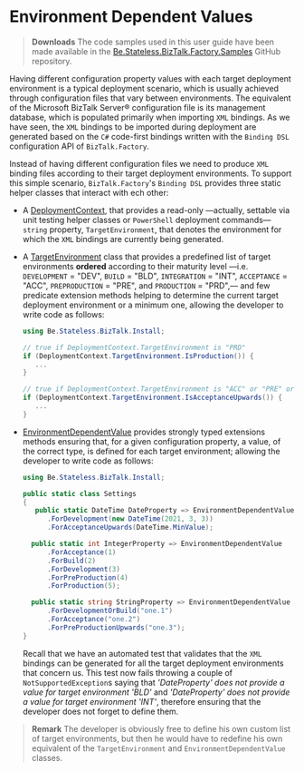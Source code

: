 ﻿# Environment Dependent Values

> **Downloads** The code samples used in this user guide have been made available in the [Be.Stateless.BizTalk.Factory.Samples][github.samples] GitHub repository.

Having different configuration property values with each target deployment environment is a typical deployment scenario, which is usually achieved through configuration files that vary between environments. The equivalent of the Microsoft BizTalk Server® configuration file is its management database, which is populated primarily when importing `XML` bindings. As we have seen, the `XML` bindings to be imported during deployment are generated based on the `C#` code-first bindings written with the `Binding DSL` configuration API of `BizTalk.Factory`.

Instead of having different configuration files we need to produce `XML` binding files according to their target deployment environments. To support this simple scenario, `BizTalk.Factory`'s `Binding DSL` provides three static helper classes that interact with ech other:

- A [DeploymentContext][deployment-context], that provides a read-only &mdash;actually, settable via unit testing helper classes or `PowerShell` deployment commands&mdash; `string` property, `TargetEnvironment`, that denotes the environment for which the `XML` bindings are currently being generated.

- A [TargetEnvironment][target-environment] class that provides a predefined list of target environments **ordered** according to their maturity level &mdash;i.e. `DEVELOPMENT` = "DEV", `BUILD` = "BLD", `INTEGRATION` = "INT", `ACCEPTANCE` = "ACC", `PREPRODUCTION` = "PRE", and `PRODUCTION` = "PRD",&mdash; and few predicate extension methods helping to determine the current target deployment environment or a minimum one, allowing the developer to write code as follows:

  ```csharp
  using Be.Stateless.BizTalk.Install;

  // true if DeploymentContext.TargetEnvironment is "PRD"
  if (DeploymentContext.TargetEnvironment.IsProduction()) {
     ...
  }

  // true if DeploymentContext.TargetEnvironment is "ACC" or "PRE" or "PRD"
  if (DeploymentContext.TargetEnvironment.IsAcceptanceUpwards()) {
     ...
  }
  ```

- [EnvironmentDependentValue][environment-dependent-value] provides strongly typed extensions methods ensuring that, for a given configuration property, a value, of the correct type, is defined for each target environment; allowing the developer to write code as follows:

  ```csharp
  using Be.Stateless.BizTalk.Install;

  public static class Settings
  {
     public static DateTime DateProperty => EnvironmentDependentValue
  		.ForDevelopment(new DateTime(2021, 3, 3))
  		.ForAcceptanceUpwards(DateTime.MinValue);

  	public static int IntegerProperty => EnvironmentDependentValue
  		.ForAcceptance(1)
  		.ForBuild(2)
  		.ForDevelopment(3)
  		.ForPreProduction(4)
  		.ForProduction(5);

  	public static string StringProperty => EnvironmentDependentValue
  		.ForDevelopmentOrBuild("one.1")
  		.ForAcceptance("one.2")
  		.ForPreProductionUpwards("one.3");
  }
  ```

  Recall that we have an automated test that validates that the `XML` bindings can be generated for all the target deployment environments that concern us. This test now fails throwing a couple of `NotSupportedException`s saying that _'DateProperty' does not provide a value for target environment 'BLD'_ and _'DateProperty' does not provide a value for target environment 'INT'_, therefore ensuring that the developer does not forget to define them.

> **Remark** The developer is obviously free to define his own custom list of target environments, but then he would have to redefine his own equivalent of the `TargetEnvironment` and `EnvironmentDependentValue` classes.

<!-- links -->

[github.samples]: https://github.com/icraftsoftware/Be.Stateless.BizTalk.Factory.Samples

<!--  -->

[deployment-context]: https://github.com/icraftsoftware/Be.Stateless.BizTalk.Dsl.Binding/blob/master/src/Be.Stateless.BizTalk.Dsl.Environment.Settings/Install/DeploymentContext.cs
[environment-dependent-value]: https://github.com/icraftsoftware/Be.Stateless.BizTalk.Dsl.Binding/blob/master/src/Be.Stateless.BizTalk.Dsl.Environment.Settings/Install/EnvironmentDependentValue.cs
[target-environment]: https://github.com/icraftsoftware/Be.Stateless.BizTalk.Dsl.Binding/blob/master/src/Be.Stateless.BizTalk.Dsl.Environment.Settings/Install/TargetEnvironment.cs

<!--
cSpell:ignore PREPRODUCTION
-->
